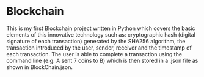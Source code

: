 # Blockchain
This is my first Blockchain project written in Python which covers the basic elements of this innovative technology such as: cryptographic hash (digital signature of each transaction) generated by the SHA256 algorithm, the transaction introduced by the user, sender, receiver and the timestamp of each transaction. 
The user is able to complete a transaction using the command line (e.g. A sent 7 coins to B) which is then stored in a .json file as shown in BlockChain.json.
